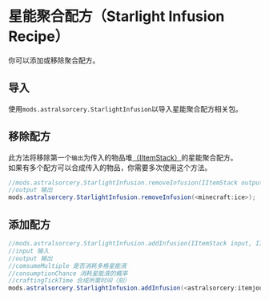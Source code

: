 # 星能聚合配方（Starlight Infusion Recipe）

你可以添加或移除聚合配方。

## 导入

使用`mods.astralsorcery.StarlightInfusion`以导入星能聚合配方相关包。

## 移除配方

此方法将移除第一个`输出`为传入的物品堆[（IItemStack）](/Vanilla/Items/IItemStack/)的星能聚合配方。   
如果有多个配方可以合成传入的物品，你需要多次使用这个方法。

```JAVA
//mods.astralsorcery.StarlightInfusion.removeInfusion(IItemStack output);
//output 输出
mods.astralsorcery.StarlightInfusion.removeInfusion(<minecraft:ice>);
```

## 添加配方

```JAVA
//mods.astralsorcery.StarlightInfusion.addInfusion(IItemStack input, IItemStack output, boolean consumeMultiple, float consumptionChance, int craftingTickTime);
//input 输入
//output 输出
//comsumeMultiple 是否消耗多格星能液
//consumptionChance 消耗星能液的概率
//craftingTickTime 合成所需时间（刻）
mods.astralsorcery.StarlightInfusion.addInfusion(<astralsorcery:itemjournal>, <minecraft:bow>, false, 0.7, 200);
```